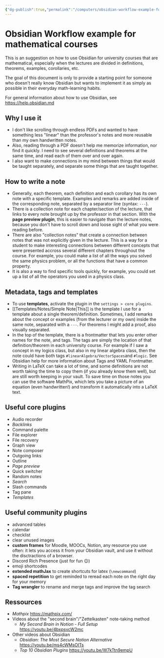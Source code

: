 ```yaml
---
{"dg-publish":true,"permalink":"/computers/obsidian-workflow-example-for-mathematical-courses/","dgHomeLink":true,"dgPassFrontmatter":false}
---
```


# Obsidian Workflow example for mathematical courses
This is an suggestion on how to use Obsidian for university courses that are mathematical, especially when the lectures are divided in definitions, theorems, examples, corollaries, etc. 

The goal of this document is only to provide a starting point for someone who doesn't really know Obsidian but wants to implement it as simply as possible in their everyday math-learning habits.

For general information about how to use Obsidian, see https://help.obsidian.md

## Why I use it
- I don't like scrolling through endless PDFs and wanted to have something less "linear" than the professor's notes and more reusable than my own handwritten notes. 
- Also, reading through a PDF doesn't help me memorize information, nor find it quickly. I need to see several definitions and theorems at the same time, and read each of them over and over again. 
- I also want to make connections in my mind between things that would be taught separately, and separate some things that are taught together. 

## How to write a note 
- Generally, each theorem, each definition and each corollary has its own note with a specific template. Examples and remarks are added inside of the corresponding note, separated by a separator line (syntax: ```---```). 
- There is a collection note for each chapter/section of the lecture, that links to every note brought up by the professor in that section. With the **page preview plugin**, this is easier to navigate than the lecture notes, because you don't have to scroll down and loose sight of what you were reading before. 
- There are also "collection notes" that create a connection between notes that was not explicitly given in the lecture. This is a way for a student to make interesting connections between different concepts that were presented accross several different chapters throughout the course. For example, you could make a list of all the ways you solved the same physics problem, or all the functions that have a common property. 
- It is also a way to find specific tools quickly, for example, you could set up a list of all the operators you used in a physics class. 

## Metadata, tags and templates
- To use **templates**, activate the plugin in the `settings > core plugins`. 
- [[Templates/Notes/Simple Note|This]] is the template I use for a template about a single theorem/definition. Sometimes, I add remarks about the concept or examples (from the lecturer or my own) inside the same note, separated with a `---`. For theorems I might add a proof, also visually separated. 
- In the top of the template, there is a frontmatter that lets you enter other names for the note, and tags. The tags are simply the location of that definition/theorem in each university course. For example if I saw a concept in my logics class, but also in my linear algebra class, then the note could have both tags `#linearAlgebra/VectorSpaces`and `#logic`. See Obsidian help for more information about Tags and YAML Frontmatter. 
- Writing in LaTeX can take a lot of time, and some definitions are not worth taking the time to copy them (if you already know them well), but are still worth keeping in your vault. To save time on those notes you can use the software MathPix, which lets you take a picture of an equation (even handwritten!) and transform it automatically into a LaTeX text. 

## Useful core plugins
- Audio recorder
- *Backlinks*
- Command palette
- File explorer
- File recovery
- Graph view
- Note composer
- Outgoing links
- Outline
- *Page preview*
- Quick switcher
- Random notes
- *Search*
- Slash commands
- Tag pane
- *Templates*

## Useful community plugins
- advanced tables
- calendar
- checklist
- clear unused images
- **custom frames** for Moodle, MOOCs, Notion, any resource you use often: it lets you access it from your Obsidian vault, and use it without the disctractions of a browser. 
- Discord Rich Presence (just for fun 😉) 
- emoji shortcodes 
- **extended mathJax** to create shortcuts for latex (`\newcommand`)
- **spaced repetition** to get reminded to reread each note on the right day for your memory
- **Tag wrangler** to rename and merge tags and improve the tag search 

## Ressources
- _Mathpix_ https://mathpix.com/
- Videos about the "second brain"/"Zettelkasten" note-taking method
	- _My Second Brain in Notion - Full Setup_ https://youtu.be/4bxpsvcW2mc
- Other videos about Obsidian
	- _Obsidian: The Most Secure Notion Alternative_ https://youtu.be/ms4cWMsOITs
	- _Top 10 Obsidian Plugins_ https://youtu.be/W7kTtn9empU
